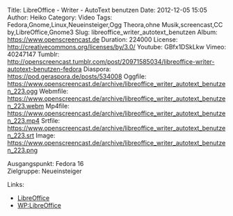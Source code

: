 Title: LibreOffice - Writer - AutoText benutzen
Date: 2012-12-05 15:05
Author: Heiko
Category: Video
Tags: Fedora,Gnome,Linux,Neueinsteiger,Ogg Theora,ohne Musik,screencast,CC by,LibreOffice,Gnome3
Slug: libreoffice_writer_autotext_benutzen
Album: https://www.openscreencast.de
Duration: 224000
License: http://creativecommons.org/licenses/by/3.0/
Youtube: GBfx1DSkLkw
Vimeo: 40247147
Tumblr: http://openscreencast.tumblr.com/post/20971585034/libreoffice-writer-autotext-benutzen-fedora
Diaspora: https://pod.geraspora.de/posts/534008
Oggfile: https://www.openscreencast.de/archive/libreoffice_writer_autotext_benutzen_223.ogg
Webmfile: https://www.openscreencast.de/archive/libreoffice_writer_autotext_benutzen_223.webm
Mp4file: https://www.openscreencast.de/archive/libreoffice_writer_autotext_benutzen_223.mp4
Srtfile: https://www.openscreencast.de/archive/libreoffice_writer_autotext_benutzen_223.srt
Image: https://www.openscreencast.de/archive/libreoffice_writer_autotext_benutzen_223.png

Ausgangspunkt: Fedora 16  
Zielgruppe: Neueinsteiger  

Links:

  * [LibreOffice](http://de.libreoffice.org/hilfe-kontakt/handbuecher/ "Link zu LibreOffice")
  * [WP:LibreOffice](http://de.wikipedia.org/wiki/Libreoffice "LibreOffice")

